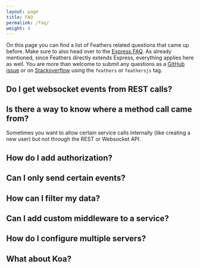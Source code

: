 ```yaml
---
layout: page
title: FAQ
permalink: /faq/
weight: 4
---
```


On this page you can find a list of Feathers related questions that came up before. Make sure to also head over to the [Express FAQ](http://expressjs.com/faq.html). As already mentioned, since Feathers directly extends Express, everything applies here as well. You are more than welcome to submit any questions as a [GitHub issue](https://github.com/feathersjs/feathers/issues) or on [Stackoverflow](http://stackoverflow.com) using the `feathers` or `feathersjs` tag.

## Do I get websocket events from REST calls?

## Is there a way to know where a method call came from?

Sometimes you want to allow certain service calls internally (like creating a new user) but not through the REST or Websocket API.

## How do I add authorization?

## Can I only send certain events?

## How can I filter my data?

## Can I add custom middleware to a service?

## How do I configure multiple servers?

## What about Koa?
